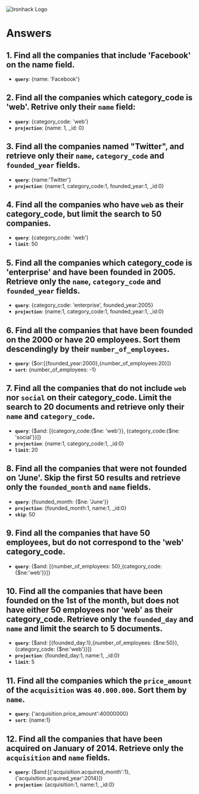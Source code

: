 ![Ironhack Logo](https://i.imgur.com/1QgrNNw.png)

# Answers

## 1. Find all the companies that include 'Facebook' on the **name** field.

 - **`query`**: {name: 'Facebook'}
 
 ## 2. Find all the companies which **category_code** is 'web'. Retrive only their `name` field:

 - **`query`**: {category_code: 'web'}
 - **`projection`**: {name: 1, _id: 0}

## 3. Find all the companies named "Twitter", and retrieve only their `name`, `category_code` and `founded_year` fields.
 - **`query`**: {name:'Twitter'}
 - **`projection`**: {name:1, category_code:1, founded_year:1, _id:0}

## 4. Find all the companies who have `web` as their **category_code**, but limit the search to 50 companies.
 - **`query`**: {category_code: 'web'}
 - **`limit`**: 50

## 5. Find all the companies which **category_code** is 'enterprise' and have been founded in 2005. Retrieve only the `name`, `category_code` and `founded_year` fields.
 - **`query`**: {category_code: 'enterprise', founded_year:2005}
 - **`projection`**: {name:1, category_code:1, founded_year:1, _id:0}

## 6. Find all the companies that have been **founded** on the 2000 or have 20 **employees**. Sort them descendingly by their `number_of_employees`.
 - **`query`**: {$or:[{founded_year:2000},{number_of_employees:20}]}
 - **`sort`**: {number_of_employees: -1}

## 7. Find all the companies that do not include `web` nor `social` on their **category_code**. Limit the search to 20 documents and retrieve only their `name` and `category_code`.
 - **`query`**:  {$and: [{category_code:{$ne: 'web'}}, {category_code:{$ne: 'social'}}]}
 - **`projection`**: {name:1, category_code:1, _id:0}
  - **`limit`**: 20

## 8. Find all the companies that were not **founded** on 'June'. Skip the first 50 results and retrieve only the `founded_month` and `name` fields.
 - **`query`**:  {founded_month: {$ne: 'June'}}
 - **`projection`**: {founded_month:1, name:1, _id:0}
 - **`skip`**: 50

## 9. Find all the companies that have 50 employees, but do not correspond to the 'web' **category_code**. 
 - **`query`**:  {$and: [{number_of_employees: 50},{category_code: {$ne:'web'}}]}

## 10. Find all the companies that have been founded on the 1st of the month, but does not have either 50 employees nor 'web' as their **category_code**. Retrieve only the `founded_day` and `name` and limit the search to 5 documents.
 - **`query`**: {$and: [{founded_day:1},{number_of_employees: {$ne:50}}, {category_code: {$ne:'web'}}]}
 - **`projection`**: {founded_day:1, name:1, _id:0}
 - **`limit`**: 5

## 11. Find all the companies which the `price_amount` of the `acquisition` was **`40.000.000`**. Sort them by `name`.
 - **`query`**: {'acquisition.price_amount':40000000}
 - **`sort`**: {name:1}

## 12. Find all the companies that have been acquired on January of 2014. Retrieve only the `acquisition` and `name` fields.
 - **`query`**: {$and:[{'acquisition.acquired_month':1},{'acquisition.acquired_year':2014}]}
 - **`projection`**: {acquisition:1, name:1, _id:0}